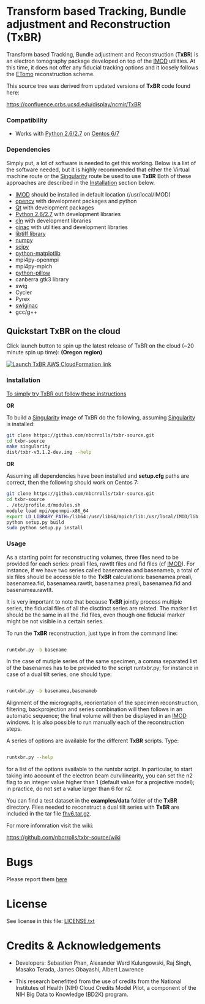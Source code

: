 [imod]: http://bio3d.colorado.edu/imod/
[etomo]: http://bio3d.colorado.edu/imod/doc/etomoTutorial.html
[fhv6]: https://github.com/nbcrrolls/txbr-source/blob/master/examples/data/fhv6.tar.gz
[singularity]: http://singularity.lbl.gov/
[centos]: https://www.centos.org/
[python]: http://www.python.org/

# Transform based Tracking, Bundle adjustment and Reconstruction (TxBR)

Transform based Tracking, Bundle adjustment and Reconstruction (**TxBR**) is an electron tomography package developed on top of the [IMOD][imod] utilities. At this time, it does not offer any fiducial tracking options and it loosely follows the [ETomo][etomo] reconstruction scheme.

This source tree was derived from updated versions of **TxBR** code found here:

https://confluence.crbs.ucsd.edu/display/ncmir/TxBR

### Compatibility

* Works with [Python 2.6/2.7][python] on [Centos 6/7][centos]

### Dependencies

Simply put, a lot of software is needed to get this working. Below is a list of the software needed, but it is highly recommended that either the Virtual machine route or the [Singularity][singularity] route be used to use **TxBR** Both of these approaches are described in the [Installation](txbr-source#installation) section below.

* [IMOD][imod] should be installed in default location (/usr/local/IMOD)
* [opencv](http://opencv.org/) with development packages and python
* [Qt](https://www.qt.io) with development packages
* [Python 2.6/2.7][python] with development libraries
* [cln](http://www.ginac.de/CLN/) with development libraries
* [ginac](http://www.ginac.de) with utilities and development libraries
* [libtiff library](http://www.libtiff.org/)
* [numpy](http://www.numpy.org/)
* [scipy](https://www.scipy.org/)
* [python-matplotlib](http://matplotlib.org/)
* mpi4py-openmpi
* mpi4py-mpich
* [python-pillow](https://python-pillow.org/)
* canberra gtk3 library
* swig
* Cycler
* Pyrex 
* [swiginac](https://launchpad.net/ubuntu/+archive/primary/+files/swiginac_1.5.1.orig.tar.gz)
* gcc/g++

## Quickstart TxBR on the cloud

Click launch button to spin up the latest release of TxBR on the cloud (~20 minute spin up time):
**(Oregon region)**

[![Launch TxBR AWS CloudFormation link](https://s3.amazonaws.com/cloudformation-examples/cloudformation-launch-stack.png)](https://console.aws.amazon.com/cloudformation/home?region=us-west-2#/stacks/new?stackName=txbr-stack-3-1-2rc4&templateURL=https://s3-us-west-2.amazonaws.com/txbr-releases/3.1.2rc4/txbr_3.1.2rc4_basic_cloudformation.json)

### Installation

[To simply try TxBR out follow these instructions](https://github.com/nbcrrolls/txbr-source/wiki/Using-TXBR-Vagrant-Virtual-machine)

**OR**
 
To build a [Singularity][singularity] image of TxBR do the following, assuming [Singularity][singularity] is installed:

```Bash
git clone https://github.com/nbcrrolls/txbr-source.git
cd txbr-source
make singularity
dist/txbr-v3.1.2-dev.img --help
```


**OR** 

Assuming all dependencies have been installed and **setup.cfg** paths are correct, then the following should work on Centos 7:

```Bash
git clone https://github.com/nbcrrolls/txbr-source.git
cd txbr-source
. /etc/profile.d/modules.sh
module load mpi/openmpi-x86_64
export LD_LIBRARY_PATH=/lib64:/usr/lib64/mpich/lib:/usr/local/IMOD/lib:/usr/local/IMOD/qtlib
python setup.py build
sudo python setup.py install
```

### Usage

As a starting point for reconstructing volumes, three files need to be provided for each series: preali files, rawtlt files and fid files (cf [IMOD][imod]). For instance, if we have two series called basenamea and basenameb, a total of six files should be accessible to the **TxBR** calculations: basenamea.preali, basenamea.fid, basenamea.rawtlt, basenamea.preali, basenamea.fid and basenamea.rawtlt.

It is very important to note that because **TxBR** jointly process multiple series, the fiducial files of all the disctinct series are related. The marker list should be the same in all the .fid files, even though one fiducial marker might be not visible in a certain series. 

To run the **TxBR** reconstruction, just type in from the command line: 

```Bash

runtxbr.py -b basename 

```

In the case of mutiple series of the same specimen, a comma separated list of the basenames has to be provided to the script runtxbr.py; for instance in case of a dual tilt series, one should type:

```Bash

runtxbr.py -b basenamea,basenameb 

```

Alignment of the micrographs, reorientation of the specimen reconstruction, filtering, backprojection and series combination will then follows in an automatic sequence; the final volume will then be displayed in an [IMOD][imod] windows. It is also possible to run manually each of the reconstruction steps. 

A series of options are available for the different **TxBR** scripts. Type:

```Bash

runtxbr.py --help

```

for a list of the options available to the runtxbr script. In particular, to start taking into account of the electron beam curvilinearity, you can set the n2 flag to an integer value higher than 1 (default value for a projective model); in practice, do not set a value larger than 6 for n2.

You can find a test dataset in the **examples/data** folder of the **TxBR** directory. Files needed to reconstruct a dual tilt series with **TxBR** are included in the tar file [fhv6.tar.gz][fhv6].

For more infomration visit the wiki:

https://github.com/nbcrrolls/txbr-source/wiki

# Bugs

Please report them [here](https://github.com/nbcrrolls/txbr-source/issues)


# License

See license in this file: [LICENSE.txt](LICENSE.txt)



# Credits & Acknowledgements

* Developers: Sebastien Phan, Alexander Ward Kulungowski, Raj Singh, Masako Terada, James Obayashi, Albert Lawrence

* This research benefitted from the use of credits from the National Institutes of Health (NIH) Cloud Credits Model Pilot, a component of the NIH Big Data to Knowledge (BD2K) program. 
